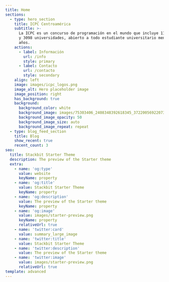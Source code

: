 ```yaml
---
title: Home
sections:
  - type: hero_section
    title: ICPC Centroamérica
    subtitle: >-
      La ICPC es un concurso de programación en el mundo que incluye 111 países
      y 3098 universidades, abierto a todo estudiante universitario menor de 23
      años.
    actions:
      - label: Información
        url: /info
        style: primary
      - label: Contacto
        url: /contacto
        style: secondary
    align: left
    image: images/icpc_logos.png
    image_alt: Hero placeholder image
    image_position: right
    has_background: true
    background:
      background_color: white
      background_image: images/75303406_2408348392618345_3722005692207333376_o.jpg
      background_image_opacity: 50
      background_image_size: auto
      background_image_repeat: repeat
  - type: blog_feed_section
    title: Blog
    show_recent: true
    recent_count: 3
seo:
  title: Stackbit Starter Theme
  description: The preview of the Starter theme
  extra:
    - name: 'og:type'
      value: website
      keyName: property
    - name: 'og:title'
      value: Stackbit Starter Theme
      keyName: property
    - name: 'og:description'
      value: The preview of the Starter theme
      keyName: property
    - name: 'og:image'
      value: images/starter-preview.png
      keyName: property
      relativeUrl: true
    - name: 'twitter:card'
      value: summary_large_image
    - name: 'twitter:title'
      value: Stackbit Starter Theme
    - name: 'twitter:description'
      value: The preview of the Starter theme
    - name: 'twitter:image'
      value: images/starter-preview.png
      relativeUrl: true
template: advanced
---
```

